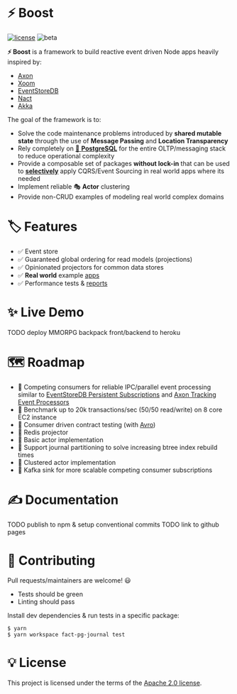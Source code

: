 # ⚡ Boost
[![license](https://img.shields.io/static/v1?label=license&message=apache%202&color=green)](/LICENSE)
![beta](https://img.shields.io/static/v1?label=status&message=in%20development&color=blueviolet)



**⚡ Boost** is a framework to build reactive event driven Node apps heavily inspired by:
- [Axon](https://github.com/AxonFramework/AxonFramework)
- [Xoom](https://docs.vlingo.io/xoom-actors)
- [EventStoreDB](https://github.com/EventStore/EventStore)
- [Nact](https://github.com/nactio/nact)
- [Akka](https://github.com/akka/akka)

The goal of the framework is to:
- Solve the code maintenance problems introduced by **shared mutable state** through the use of **Message Passing** and **Location Transparency** 
- Rely completely on [🐘 **PostgreSQL**](https://www.postgresql.org/) for the entire OLTP/messaging stack to reduce operational complexity
- Provide a composable set of packages **without lock-in** that can be used to [**selectively**](https://www.infoq.com/news/2016/04/event-sourcing-anti-pattern/) apply CQRS/Event Sourcing in real world apps where its needed
- Implement reliable 🎭 **Actor** clustering
- Provide non-CRUD examples of modeling real world complex domains 

# 🏷 Features
- ✅ Event store
- ✅ Guaranteed global ordering for read models (projections)
- ✅ Opinionated projectors for common data stores
- ✅ **Real world** example [apps](/packages/example-multicurrency-ledger)
- ✅ Performance tests & [reports](/packages/benchmarks)

# ✨ Live Demo
TODO deploy MMORPG backpack front/backend to heroku

# 🗺️ Roadmap
- 📌 Competing consumers for reliable IPC/parallel event processing similar to [EventStoreDB Persistent Subscriptions](https://developers.eventstore.com/clients/dotnet/5.0/subscriptions/persistent-subscriptions.html) and [Axon Tracking Event Processors](https://axoniq.io/blog-overview/tracking-event-processors)
- 📌 Benchmark up to 20k transactions/sec (50/50 read/write) on 8 core EC2 instance
- 📌 Consumer driven contract testing (with [Avro](https://docs.confluent.io/platform/current/schema-registry/index.html))
- 📌 Redis projector
- 📌 Basic actor implementation
- 📌 Support journal partitioning to solve increasing btree index rebuild times
- 📌 Clustered actor implementation
- 📌 Kafka sink for more scalable competing consumer subscriptions



# ✍ Documentation
TODO publish to npm & setup conventional commits
TODO link to github pages


# 🧪 Contributing
Pull requests/maintainers are welcome! 😃 
- Tests should be green
- Linting should pass

Install dev dependencies & run tests in a specific package:
```
$ yarn
$ yarn workspace fact-pg-journal test
```

# 💡 License
This project is licensed under the terms of the [Apache 2.0 license](/LICENSE).
